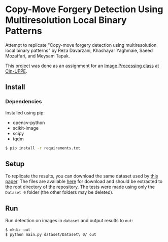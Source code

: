 # Copy-Move Forgery Detection Using Multiresolution Local Binary Patterns

Attempt to replicate "Copy-move forgery detection using multiresolution local binary patterns" by Reza Davarzani, Khashayar Yaghmaie, Saeed Mozaffari, and Meysam Tapak.

This project was done as an assignment for an [Image Processing class](https://sites.google.com/a/cin.ufpe.br/in1024/) at [CIn-UFPE](cin.ufpe.br).

## Install

### Dependencies

Installed using pip:

- opencv-python
- scikit-image
- scipy
- tqdm

```sh
$ pip install -r requirements.txt
```

## Setup

To replicate the results, you can download the same dataset used by [this paper](http://www.diid.unipa.it/cvip/pdf/ArdizzoneBrunoMazzola.pdf). The files are available [here](http://www.diid.unipa.it/cvip/?page_id=48#CMFD) for download and should be extracted to the root directory of the repository. The tests were made using only the `Dataset 0` folder (the other folders may be deleted).

## Run

Run detection on images in `dataset` and output results to `out`:

```sh
$ mkdir out
$ python main.py dataset/Dataset\ 0/ out
```
